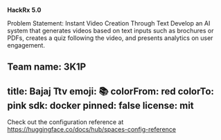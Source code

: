 **HackRx** **5.0**

Problem Statement: Instant Video Creation Through Text
Develop an AI system that generates videos based on text inputs such as brochures or PDFs, creates a quiz following the video, and presents analytics on user engagement.

Team name: 3K1P
---
title: Bajaj Ttv
emoji: 📚
colorFrom: red
colorTo: pink
sdk: docker
pinned: false
license: mit
---

Check out the configuration reference at https://huggingface.co/docs/hub/spaces-config-reference
